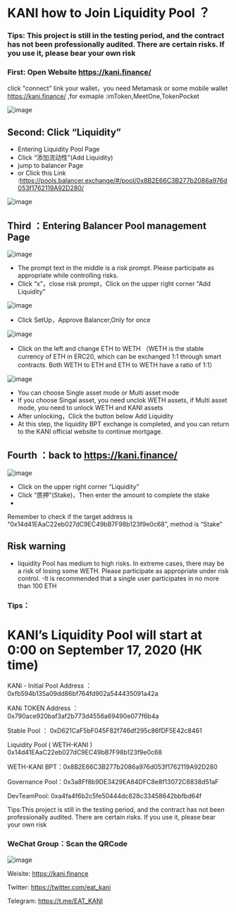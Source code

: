 # KANI how to Join Liquidity Pool ？

### Tips: This project is still in the testing period, and the contract has not been professionally audited. There are certain risks. If you use it, please bear your own risk


### First: Open Website https://kani.finance/

click "connect" link your wallet，you need Metamask or some mobile wallet 
 https://kani.finance/ ,for exmaple :imToken,MeetOne,TokenPocket

![image](https://s1.ax1x.com/2020/09/16/w29PFU.png)


## Second: Click “Liquidity”

 - Entering  Liquidity Pool Page
 - Click “添加流动性”(Add Liquidity)
 - jump to balancer Page 
 - or Click this Link :https://pools.balancer.exchange/#/pool/0x8B2E66C3B277b2086a976d053f1762119A92D280/

![image](https://s1.ax1x.com/2020/09/16/wgLGy8.png)


## Third ：Entering Balancer Pool management Page

![image](https://s1.ax1x.com/2020/09/16/wgL8Qf.png)

- The prompt text in the middle is a risk prompt. Please participate as appropriate while controlling risks.
 - Click “x”，close risk prompt，Click on the upper right corner “Add Liquidity”



![image](https://s1.ax1x.com/2020/09/16/wgLlWt.png)

- Click SetUp，Approve Balancer,Only for once


![image](https://s1.ax1x.com/2020/09/16/wgL3SP.png)

- Click on the left and change ETH to WETH （WETH is the stable currency of ETH in ERC20, which can be exchanged 1:1 through smart contracts. Both WETH to ETH and ETH to WETH have a ratio of 1:1）


![image](https://s1.ax1x.com/2020/09/16/w2SkAU.png)

- You can choose Single asset mode or Multi asset mode
- If you choose Singal asset, you need unclok WETH assets, if Multi asset mode, you need to unlock WETH and KANI assets
- After unlocking，Click the button below
 Add Liquidity
- At this step, the liquidity BPT exchange is completed, and you can return to the KANI official website to continue mortgage.


## Fourth ：back to https://kani.finance/  

![image](https://s1.ax1x.com/2020/09/16/w2p1rq.png)

- Click on the upper right corner “Liquidity”
- Click “质押”(Stake)，Then enter the amount to complete the stake
-
Remember to check if the target address is “0x14d41EAaC22eb027dC9EC49bB7F98b123f9e0c68”, method is “Stake”

## Risk warning
- liquidity Pool has medium to high risks. In extreme cases, there may be a risk of losing some WETH. Please participate as appropriate under risk control.
-It is recommended that a single user participates in no more than 100 ETH


### Tips：

# KANI’s Liquidity Pool will start at 0:00 on September 17, 2020 (HK time)


KANi - Initial Pool Address ：0xfb594b135a09dd86bf764fd902a544435091a42a

KANi TOKEN Address ：0x790ace920baf3af2b773d4556a69490e077f6b4a

Stable Pool ： 0xD621CaF5bF045F82f746df295c86fDF5E42c8461 

Liquidity Pool  ( WETH-KANI ) 0x14d41EAaC22eb027dC9EC49bB7F98b123f9e0c68

WETH-KANI BPT：0x8B2E66C3B277b2086a976d053f1762119A92D280

Governance  Pool：0x3a8Ff8b9DE3429EA84DFC8e8f13072C6838d51aF

DevTeamPool:
0xa4fa4f6b2c5fe50444dc828c33458642bbfbd64f


Tips:This project is still in the testing period, and the contract has not been professionally audited. There are certain risks. If you use it, please bear your own risk

### WeChat Group：Scan the QRCode

![image](https://s1.ax1x.com/2020/09/16/w2F78O.jpg)


Weisite: https://kani.finance

Twitter: https://twitter.com/eat_kani

Telegram: https://t.me/EAT_KANI
